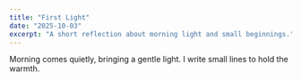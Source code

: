 ```yaml
---
title: "First Light"
date: "2025-10-03"
excerpt: "A short reflection about morning light and small beginnings."
---
```


Morning comes quietly, bringing a gentle light.
I write small lines to hold the warmth.
